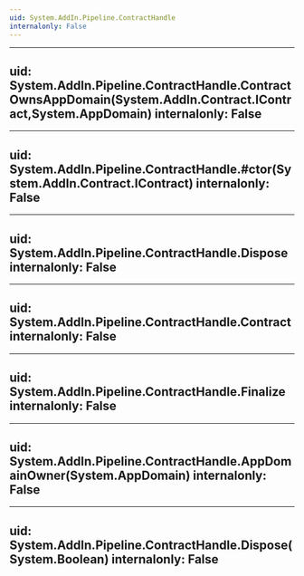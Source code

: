 ```yaml
---
uid: System.AddIn.Pipeline.ContractHandle
internalonly: False
---
```


---
uid: System.AddIn.Pipeline.ContractHandle.ContractOwnsAppDomain(System.AddIn.Contract.IContract,System.AppDomain)
internalonly: False
---

---
uid: System.AddIn.Pipeline.ContractHandle.#ctor(System.AddIn.Contract.IContract)
internalonly: False
---

---
uid: System.AddIn.Pipeline.ContractHandle.Dispose
internalonly: False
---

---
uid: System.AddIn.Pipeline.ContractHandle.Contract
internalonly: False
---

---
uid: System.AddIn.Pipeline.ContractHandle.Finalize
internalonly: False
---

---
uid: System.AddIn.Pipeline.ContractHandle.AppDomainOwner(System.AppDomain)
internalonly: False
---

---
uid: System.AddIn.Pipeline.ContractHandle.Dispose(System.Boolean)
internalonly: False
---
